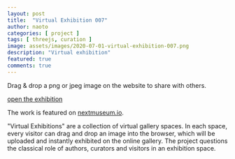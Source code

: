```yaml
---
layout: post
title:  "Virtual Exhibition 007"
author: naoto
categories: [ project ]
tags: [ threejs, curation ]
image: assets/images/2020-07-01-virtual-exhibition-007.png
description: "Virtual exhibition"
featured: true
comments: true
---
```


Drag & drop a png or jpeg image on the website to share with others.

[open the exhibition](http://virtual-exhibition-007.glitch.me/)

The work is featured on [nextmuseum.io](https://www.nextmuseum.io/en/experiments/virtual-exhibitions/).

"Virtual Exhibitions" are a collection of virtual gallery spaces. In each space, every visitor can drag and drop an image into the browser, which will be uploaded and instantly exhibited on the online gallery. The project questions the classical role of authors, curators and visitors in an exhibition space. 